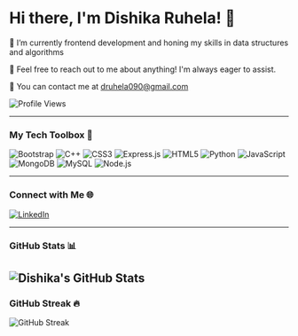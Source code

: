 
<!--
**dishika-ruhela/dishika-ruhela** is a ✨ _special_ ✨ repository because its `README.md` (this file) appears on your GitHub profile.

Here are some ideas to get you started:

- 🔭 I’m currently working on ...
- 🌱 I’m currently learning ...
- 👯 I’m looking to collaborate on ...
- 🤔 I’m looking for help with ...
- 💬 Ask me about ...
- 📫 How to reach me: ...
- 😄 Pronouns: ...
- ⚡ Fun fact: ...
-->
# Hi there, I'm Dishika Ruhela! 👋

🌱  I’m currently frontend development and honing my skills in data structures and algorithms

💬 Feel free to reach out to me about anything! I'm always eager to assist.

📧  You can contact me at druhela090@gmail.com

![Profile Views](https://komarev.com/ghpvc/?username=dishika-ruhela&color=blue)


---

### My Tech Toolbox 🧰

![Bootstrap](https://img.shields.io/badge/-Bootstrap-purple?style=flat-square&logo=bootstrap&logoColor=white)
![C++](https://img.shields.io/badge/-C++-blue?style=flat-square&logo=C++&logoColor=white)
![CSS3](https://img.shields.io/badge/-CSS3-blueviolet?style=flat-square&logo=css3&logoColor=white)
![Express.js](https://img.shields.io/badge/-Express.js-yellow?style=flat-square&logo=express&logoColor=black)
![HTML5](https://img.shields.io/badge/-HTML5-orange?style=flat-square&logo=html5&logoColor=white)
![Python](https://img.shields.io/badge/-Python-red?style=flat-square&logo=Python&logoColor=white)
![JavaScript](https://img.shields.io/badge/-JavaScript-yellow?style=flat-square&logo=javascript&logoColor=white)
![MongoDB](https://img.shields.io/badge/-MongoDB-green?style=flat-square&logo=mongodb&logoColor=white)
![MySQL](https://img.shields.io/badge/-MySQL-blue?style=flat-square&logo=mysql&logoColor=white)
![Node.js](https://img.shields.io/badge/-Node.js-green?style=flat-square&logo=node.js&logoColor=white)

---

### Connect with Me 🌐

[![LinkedIn](https://img.shields.io/badge/-LinkedIn-blue?style=flat-square&logo=linkedin)](http://www.linkedin.com/in/dishika-ruhela-09)

---

### GitHub Stats 📊

![Dishika's GitHub Stats](https://github-readme-stats.vercel.app/api?username=dishika-ruhela&show_icons=true&theme=radical)
---

### GitHub Streak 🔥

![GitHub Streak](https://github-readme-streak-stats.herokuapp.com/?user=dishika-ruhela&theme=radical)
